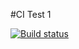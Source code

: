 #CI Test 1

[![Build status](https://ci.appveyor.com/api/projects/status/xy5ellma48e3x16f?svg=true)](https://ci.appveyor.com/project/AngryBaker/ci-template)